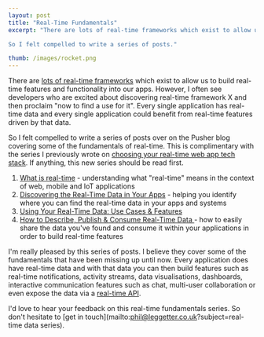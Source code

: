 ```yaml
---
layout: post
title: "Real-Time Fundamentals"
excerpt: "There are lots of real-time frameworks which exist to allow us to build real-time features and functionality into our apps. However, I often see developers who are excited about discovering real-time framework X and then proclaim *now to find a use for it*. Every single application has real-time data and every single application could benefit from real-time feature driven by that data.

So I felt compelled to write a series of posts."

thumb: /images/rocket.png
---
```


There are [lots of real-time frameworks](https://www.leggetter.co.uk/real-time-web-technologies-guide/) which exist to allow us to build real-time features and functionality into our apps. However, I often see developers who are excited about discovering real-time framework X and then proclaim "now to find a use for it". Every single application has real-time data and every single application could benefit from real-time features driven by that data.

So I felt compelled to write a series of posts over on the Pusher blog covering some of the fundamentals of real-time. This is complimentary with the series I previously wrote on [choosing your real-time web app tech stack](https://www.leggetter.co.uk/2013/12/09/choosing-realtime-web-app-tech-stack.html). If anything, this new series should be read first.

1. [What is real-time](https://blog.pusher.com/what-is-real-time/?utm_source=twitter&utm_medium=social&utm_campaign=realtime_data) - understanding what "real-time" means in the context of web, mobile and IoT applications
2. [Discovering the Real-Time Data in Your Apps](https://blog.pusher.com/real-time-data-discovery-in-your-apps/?utm_source=twitter&utm_medium=social&utm_campaign=realtime_data) - helping you identify where you can find the real-time data in your apps and systems
3. [Using Your Real-Time Data: Use Cases & Features](https://blog.pusher.com/using-your-real-time-data-features/?utm_source=twitter&utm_medium=social&utm_campaign=realtime_data)
4. [How to Describe, Publish & Consume Real-Time Data
](https://blog.pusher.com/how-to-describe-publish-consume-real-time-data/?utm_source=twitter&utm_medium=social&utm_campaign=realtime_data) - how to easily share the data you've found and consume it within your applications in order to build real-time features

I'm really pleased by this series of posts. I believe they cover some of the fundamentals that have been missing up until now. Every application does have real-time data and with that data you can then build features such as real-time notifications, activity streams, data visualisations, dashboards, interactive communication features such as chat, multi-user collaboration or even expose the data via a [real-time API](https://blog.pusher.com/5-reasons-you-should-have-a-real-time-api/).

I'd love to hear your feedback on this real-time fundamentals series. So don't hesitate to [get in touch](mailto:phil@leggetter.co.uk?subject=real-time data series).
